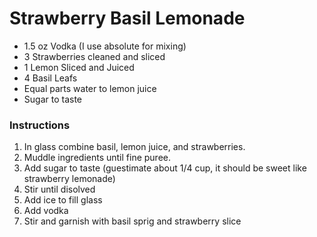 # Strawberry Basil Lemonade
- 1.5 oz Vodka (I use absolute for mixing)
- 3 Strawberries cleaned and sliced
- 1 Lemon Sliced and Juiced
- 4 Basil Leafs
- Equal parts water to lemon juice
- Sugar to taste

### Instructions
1. In glass combine basil, lemon juice, and strawberries.
2. Muddle ingredients until fine puree.
3. Add sugar to taste (guestimate about 1/4 cup, it should be sweet like strawberry lemonade)
4. Stir until disolved
5. Add ice to fill glass
6. Add vodka
7. Stir and garnish with basil sprig and strawberry slice
